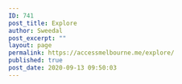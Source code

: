 ```yaml
---
ID: 741
post_title: Explore
author: Sweedal
post_excerpt: ""
layout: page
permalink: https://accessmelbourne.me/explore/
published: true
post_date: 2020-09-13 09:50:03
---
```

<!-- wp:themify-builder/canvas /-->